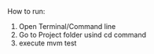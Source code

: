 How to run:
1. Open Terminal/Command line
2. Go to Project folder usind cd command
3. execute mvm test
